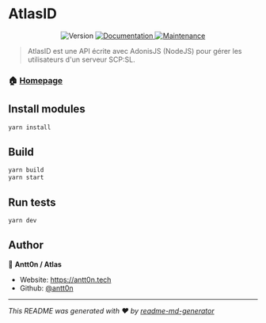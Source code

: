 <p align="center">
  <h1>AtlasID</h1>
</p>
<p align="center">
  <img alt="Version" src="https://img.shields.io/badge/version-inDEV-blue.svg?cacheSeconds=2592000&style=for-the-badge" />
  <a href="https://github.com/ServeurHydeos/Wyrd#readme" target="_blank">
    <img alt="Documentation" src="https://img.shields.io/badge/documentation-yes-brightgreen.svg?style=for-the-badge" />
  </a>
  <a href="https://github.com/ServeurHydeos/Wyrd/graphs/commit-activity" target="_blank">
    <img alt="Maintenance" src="https://img.shields.io/badge/Maintained-yes-green.svg?style=for-the-badge" />
  </a>
</p>

> AtlasID est une API écrite avec AdonisJS (NodeJS) pour gérer les utilisateurs d'un serveur SCP:SL.

### 🏠 [Homepage](https://hydeos.fr)

## Install modules

```sh
yarn install
```

## Build

```sh
yarn build
yarn start
```

## Run tests

```sh
yarn dev
```

## Author

👤 **Antt0n / Atlas**

* Website: https://antt0n.tech
* Github: [@antt0n](https://github.com/antt0n)

***
_This README was generated with ❤️ by [readme-md-generator](https://github.com/kefranabg/readme-md-generator)_
